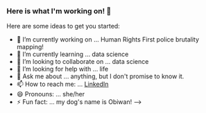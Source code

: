 ### Here is what I'm working on! 👋


Here are some ideas to get you started:

- 🔭 I’m currently working on ... Human Rights First police brutality mapping!
- 🌱 I’m currently learning ... data science
- 👯 I’m looking to collaborate on ... data science
- 🤔 I’m looking for help with ... life
- 💬 Ask me about ... anything, but I don't promise to know it.
- 📫 How to reach me: ... [LinkedIn](https://www.linkedin.com/in/kristine-w-lambdads/)
- 😄 Pronouns: ... she/her
- ⚡ Fun fact: ... my dog's name is Obiwan!
-->

